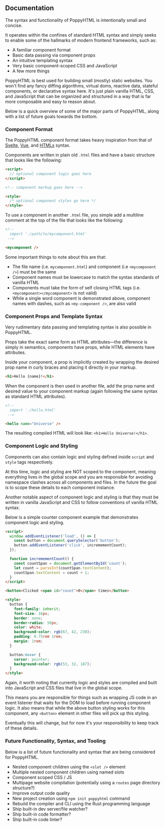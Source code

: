 ## Documentation

The syntax and functionality of PoppyHTML is intentionally small and concise. 

It operates within the confines of standard HTML syntax and simply seeks to enable some of the hallmarks of modern frontend frameworks, such as: 

- A familiar component format
- Basic data passing via component props
- An intuitive templating syntax
- Very basic component-scoped CSS and JavaScript
- A few more things

PoppyHTML is best used for building small (mostly) static websites. You won't find any fancy diffing algorithms, virtual doms, reactive data, stateful components, or declarative syntax here. It's just plain vanilla HTML, CSS, and JavaScript that can be organized and structured in a way that is far more composable and easy to reason about.

Below is a quick overview of some of the major parts of PoppyHTML, along with a list of future goals towards the bottom.

### Component Format

The PoppyHTML component format takes heavy inspiration from that of [Svelte](https://svelte.dev/), [Vue](https://vuejs.org/), and [HTMLx](https://github.com/htmlx-org/HTMLx) syntax.

Components are written in plain old `.html` files and have a basic structure that looks like the following:

```html
<script>
  // optional component logic goes here
</script>

<!-- component markup goes here -->

<style>
  /* optional component styles go here */
</style>
```

To use a component in another `.html` file, you simple add a multiline comment at the top of the file that looks like the following:

```html
<!-- 
  import './path/to/mycomponent.html'
 -->

<mycomponent />
```

Some important things to note about this are that: 

- The file name (i.e. `mycomponent.html`) and component (i.e `<mycomponent />`) must be the same
- Component names must be lowercase to match the syntax standards of vanilla HTML
- Components must take the form of self closing HTML tags (i.e. `<mycomponent></mycomponent>` is not valid)
- While a single word component is demonstrated above, component names with dashes, such as `<my-component />`, are also valid

### Component Props and Template Syntax

Very rudimentary data passing and templating syntax is also possible in PoppyHTML.

Props take the exact same form as HTML attributes––the difference is simply in semantics, components have props, while HTML elements have attributes.

Inside your component, a prop is implicitly created by wrapping the desired prop name in curly braces and placing it directly in your markup.

```html
<h1>Hello {name}!</h1>
```

When the component is then used in another file, add the prop name and desired value to your component markup (again following the same syntax as standard HTML attributes).

```html
<!-- 
  import './hello.html'
 -->

<hello name="Universe" />
```

The resulting compiled HTML will look like: `<h1>Hello Universe!</h1>`.

### Component Logic and Styling

Components can also contain logic and styling defined inside `script` and `style` tags respectively.

At this time, logic and styling are NOT scoped to the component, meaning everything lives in the global scope and you are responsible for avoiding namespace clashes across all components and files. In the future the goal is to scope these details to each component instance.

Another notable aspect of component logic and styling is that they must be written in vanilla JavaScript and CSS to follow conventions of vanilla HTML syntax.

Below is a simple counter component example that demonstrates component logic and styling.

```html
<script>
  window.addEventListener('load', () => {
    const button = document.querySelector('button');
    button.addEventListener('click', incremementCount);
  });

  function incremementCount() {
    const countSpan = document.getElementById('count');
    let count = parseInt(countSpan.textContent);
    countSpan.textContent = count + 1;
  }
</script>

<button>Clicked <span id="count">0</span> times</button>

<style>
  button {
    font-family: inherit;
    font-size: 16px;
    border: none;
    border-radius: 50px;
    color: white;
    background-color: rgb(67, 42, 230);
    padding: 0.75rem 1rem;
    margin: 1rem;
  }

  button:hover {
    cursor: pointer;
    background-color: rgb(53, 32, 187);
  }
</style>
```

Again, it worth noting that currently logic and styles are compiled and built into JavaScript and CSS files that live in the global scope. 

This means you are responsible for things such as wrapping JS code in an event listener that waits for the DOM to load before running component logic. It also means that while the above button styling works for this component, any `<button>` element in other files will pick up this styling.

Eventually this will change, but for now it's your responsibility to keep track of these details.

### Future Functionality, Syntax, and Tooling

Below is a list of future functionality and syntax that are being considered for PoppyHTML.

- Nested component children using the `<slot />` element
- Multiple nested component children using named slots
- Component scoped CSS / JS
- Multipage website compilation (potentially using a `routes` page directory structure?)
- Improve output code quality
- New project creation using `npm init poppyhtml` command
- Rebuild the compiler and CLI using the Rust programming language
- Ship built-in dev server/file watcher?
- Ship built-in code formatter?
- Ship built-in code linter?